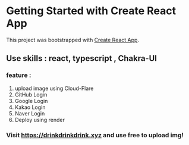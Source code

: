 # Getting Started with Create React App

This project was bootstrapped with [Create React App](https://github.com/facebook/create-react-app).

## Use skills : react, typescript , Chakra-UI

### feature :

  1. upload image using Cloud-Flare
  2. GitHub Login
  3. Google Login
  4. Kakao Login
  5. Naver Login
  6. Deploy using render


### Visit https://drinkdrinkdrink.xyz and use free to upload img!
